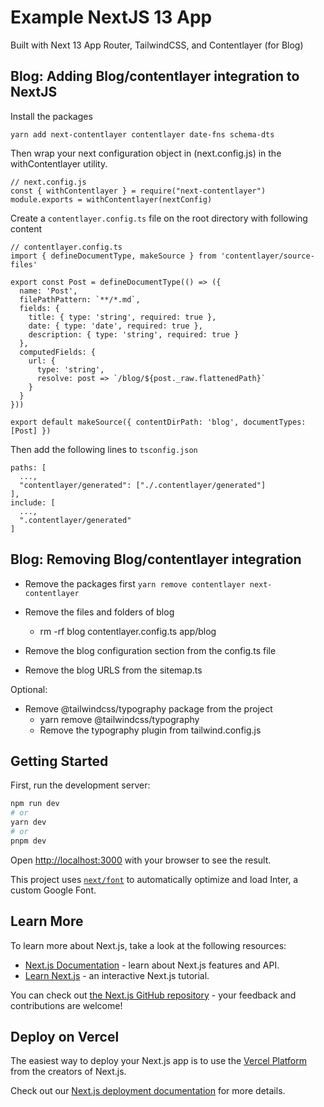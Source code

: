 # Example NextJS 13 App

Built with Next 13 App Router, TailwindCSS, and Contentlayer (for Blog)

## Blog: Adding Blog/contentlayer integration to NextJS
Install the packages 
```
yarn add next-contentlayer contentlayer date-fns schema-dts
```

Then wrap your next configuration object in (next.config.js) in the withContentlayer utility.
```
// next.config.js
const { withContentlayer } = require("next-contentlayer")
module.exports = withContentlayer(nextConfig)
```

Create a `contentlayer.config.ts` file on the root directory with following content
```
// contentlayer.config.ts
import { defineDocumentType, makeSource } from 'contentlayer/source-files'

export const Post = defineDocumentType(() => ({
  name: 'Post',
  filePathPattern: `**/*.md`,
  fields: {
    title: { type: 'string', required: true },
    date: { type: 'date', required: true },
    description: { type: 'string', required: true }
  },
  computedFields: {
    url: {
      type: 'string',
      resolve: post => `/blog/${post._raw.flattenedPath}`
    }
  }
}))

export default makeSource({ contentDirPath: 'blog', documentTypes: [Post] })
```

Then add the following lines to `tsconfig.json`
```
paths: [
  ...,
  "contentlayer/generated": ["./.contentlayer/generated"]
],
include: [
  ...,
  ".contentlayer/generated"
] 
```


## Blog: Removing Blog/contentlayer integration

- Remove the packages first
  `yarn remove contentlayer next-contentlayer`

- Remove the files and folders of blog

  - rm -rf blog contentlayer.config.ts app/blog

- Remove the blog configuration section from the config.ts file
- Remove the blog URLS from the sitemap.ts

Optional:

- Remove @tailwindcss/typography package from the project
  - yarn remove @tailwindcss/typography
  - Remove the typography plugin from tailwind.config.js

## Getting Started

First, run the development server:

```bash
npm run dev
# or
yarn dev
# or
pnpm dev
```

Open [http://localhost:3000](http://localhost:3000) with your browser to see the result.

This project uses [`next/font`](https://nextjs.org/docs/basic-features/font-optimization) to automatically optimize and load Inter, a custom Google Font.

## Learn More

To learn more about Next.js, take a look at the following resources:

- [Next.js Documentation](https://nextjs.org/docs) - learn about Next.js features and API.
- [Learn Next.js](https://nextjs.org/learn) - an interactive Next.js tutorial.

You can check out [the Next.js GitHub repository](https://github.com/vercel/next.js/) - your feedback and contributions are welcome!

## Deploy on Vercel

The easiest way to deploy your Next.js app is to use the [Vercel Platform](https://vercel.com/new?utm_medium=default-template&filter=next.js&utm_source=create-next-app&utm_campaign=create-next-app-readme) from the creators of Next.js.

Check out our [Next.js deployment documentation](https://nextjs.org/docs/deployment) for more details.
